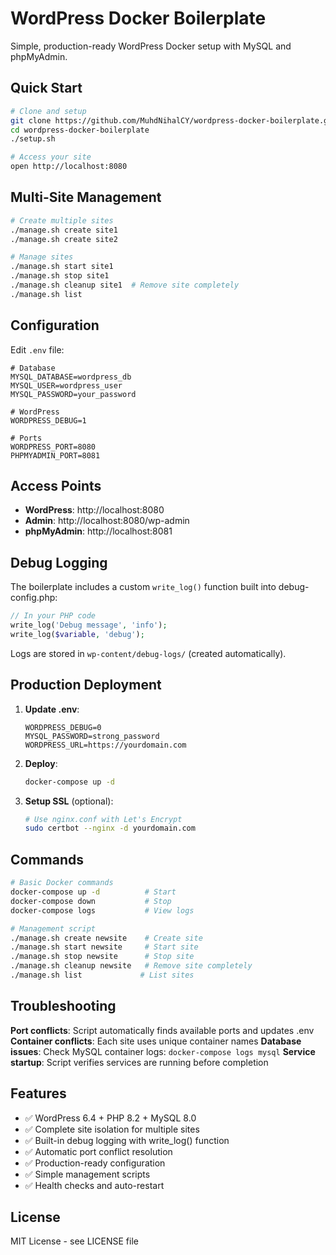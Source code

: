 # WordPress Docker Boilerplate

Simple, production-ready WordPress Docker setup with MySQL and phpMyAdmin.

## Quick Start

```bash
# Clone and setup
git clone https://github.com/MuhdNihalCY/wordpress-docker-boilerplate.git
cd wordpress-docker-boilerplate
./setup.sh

# Access your site
open http://localhost:8080
```

## Multi-Site Management

```bash
# Create multiple sites
./manage.sh create site1
./manage.sh create site2

# Manage sites
./manage.sh start site1
./manage.sh stop site1
./manage.sh cleanup site1  # Remove site completely
./manage.sh list
```

## Configuration

Edit `.env` file:
```env
# Database
MYSQL_DATABASE=wordpress_db
MYSQL_USER=wordpress_user
MYSQL_PASSWORD=your_password

# WordPress
WORDPRESS_DEBUG=1

# Ports
WORDPRESS_PORT=8080
PHPMYADMIN_PORT=8081
```

## Access Points

- **WordPress**: http://localhost:8080
- **Admin**: http://localhost:8080/wp-admin
- **phpMyAdmin**: http://localhost:8081

## Debug Logging

The boilerplate includes a custom `write_log()` function built into debug-config.php:

```php
// In your PHP code
write_log('Debug message', 'info');
write_log($variable, 'debug');
```

Logs are stored in `wp-content/debug-logs/` (created automatically).

## Production Deployment

1. **Update .env**:
   ```env
   WORDPRESS_DEBUG=0
   MYSQL_PASSWORD=strong_password
   WORDPRESS_URL=https://yourdomain.com
   ```

2. **Deploy**:
   ```bash
   docker-compose up -d
   ```

3. **Setup SSL** (optional):
   ```bash
   # Use nginx.conf with Let's Encrypt
   sudo certbot --nginx -d yourdomain.com
   ```

## Commands

```bash
# Basic Docker commands
docker-compose up -d          # Start
docker-compose down           # Stop
docker-compose logs           # View logs

# Management script
./manage.sh create newsite    # Create site
./manage.sh start newsite     # Start site
./manage.sh stop newsite      # Stop site
./manage.sh cleanup newsite   # Remove site completely
./manage.sh list             # List sites
```

## Troubleshooting

**Port conflicts**: Script automatically finds available ports and updates .env
**Container conflicts**: Each site uses unique container names
**Database issues**: Check MySQL container logs: `docker-compose logs mysql`
**Service startup**: Script verifies services are running before completion

## Features

- ✅ WordPress 6.4 + PHP 8.2 + MySQL 8.0
- ✅ Complete site isolation for multiple sites
- ✅ Built-in debug logging with write_log() function
- ✅ Automatic port conflict resolution
- ✅ Production-ready configuration
- ✅ Simple management scripts
- ✅ Health checks and auto-restart

## License

MIT License - see LICENSE file